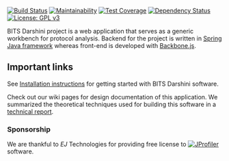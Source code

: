
[![Build Status](https://travis-ci.org/prasadtalasila/BITS-Darshini.svg?branch=master)](https://travis-ci.org/prasadtalasila/BITS-Darshini) [![Maintainability](https://api.codeclimate.com/v1/badges/e3cad09a2977b0c2a2ce/maintainability)](https://codeclimate.com/github/prasadtalasila/BITS-Darshini/maintainability) [![Test Coverage](https://api.codeclimate.com/v1/badges/e3cad09a2977b0c2a2ce/test_coverage)](https://codeclimate.com/github/prasadtalasila/BITS-Darshini/test_coverage) [![Dependency Status](https://www.versioneye.com/user/projects/58bef4c86d123b00303ce8a5/badge.svg?style=flat-square)](https://www.versioneye.com/user/projects/58bef4c86d123b00303ce8a5) [![License: GPL v3](https://img.shields.io/badge/License-GPL%20v3-blue.svg)](https://www.gnu.org/licenses/gpl-3.0)    

BITS Darshini project is a web application that serves as a generic workbench for protocol analysis. Backend for the project is written in [Spring Java framework](https://projects.spring.io/spring-framework/) whereas front-end is developed with [Backbone.js](http://backbonejs.org/).



## Important links ##
See [Installation instructions](https://github.com/prasadtalasila/PacketAnalyzer/wiki) for getting started with BITS Darshini software.    

Check out our wiki pages for design documentation of this application. We summarized the theoretical techniques used for building this software in a [technical report](https://www.dropbox.com/s/2h28g560wd2uqfh/packet_analyzer.pdf?dl=1).



### Sponsorship ###
We are thankful to *EJ* Technologies for providing free license to [![JProfiler](https://raw.githubusercontent.com/wiki/prasadtalasila/PacketAnalyzer/img/jprofiler_small.png)](https://www.ej-technologies.com/products/jprofiler/overview.html) software.
